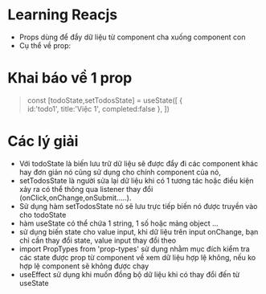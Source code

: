 # Learning Reacjs

- Props dùng để đẩy dữ liệu từ component cha xuống component con
- Cụ thể về prop:
# Khai báo về 1 prop
> const [todoState,setTodosState] = useState([
>       {   
>            id:'todo1',
>            title:'Việc 1',
>            completed:false
>        },
>])

# Các lý giải
- Với todoState là biến lưu trữ dữ liệu sẽ được đẩy đi các component khác hay đơn giản nó cũng sử dụng cho chính component của nó,
- setTodosState là người sửa lại dữ liệu khi có 1 tương tác hoặc điều kiện xảy ra có thể thông qua listener thay đổi (onClick,onChange,onSubmit.....).
- Sử dụng hàm setTodosState nó sẽ lưu trực tiếp biến nó được truyền vào cho todoState 
- hàm useState có thể chứa 1 string, 1 số hoặc mảng object ...
- sử dụng biến state cho value input, khi dữ liệu trên input onChange, bạn chỉ cần thay đổi state, value input thay đổi theo
- import PropTypes from 'prop-types' sử dụng nhằm mục đích kiểm tra các state được prop từ component về xem dữ liệu hợp lệ không, nếu ko hợp lệ component sẽ không được chạy
- useEffect sử dụng khi muốn đồng bộ dữ liệu khi có thay đổi đến từ useState 





